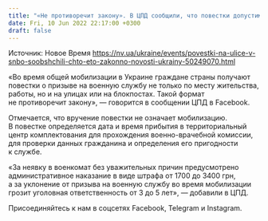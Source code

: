 ```yaml
---
title: "«Не противоречит закону». В ЦПД сообщили, что повестки допустимо вручать на улице"
date: Fri, 10 Jun 2022 22:17:00 +0300
draft: false
---
```

Источник: Новое Время https://nv.ua/ukraine/events/povestki-na-ulice-v-snbo-soobshchili-chto-eto-zakonno-novosti-ukrainy-50249070.html


«Во время общей мобилизации в Украине граждане страны получают повестки о призыве на военную службу не только по месту жительства, работы, но и на улицах или на блокпостах. Такой формат не противоречит закону», — говорится в сообщении ЦПД в Facebook.

Отмечается, что вручение повестки не означает мобилизацию. В повестке определяется дата и время прибытия в территориальный центр комплектования для прохождения военно-врачебной комиссии, для проверки данных гражданина и определения его пригодности к службе.

«За неявку в военкомат без уважительных причин предусмотрено административное наказание в виде штрафа от 1700 до 3400 грн, а за уклонение от призыва на военную службу во время мобилизации грозит уголовная ответственность от 3 до 5 лет», — добавили в ЦПД.

Присоединяйтесь к нам в соцсетях Facebook, Telegram и Instagram.
